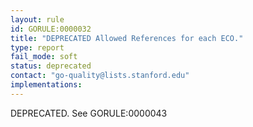 ```yaml
---
layout: rule
id: GORULE:0000032
title: "DEPRECATED Allowed References for each ECO."
type: report
fail_mode: soft
status: deprecated
contact: "go-quality@lists.stanford.edu"
implementations:
---
```

DEPRECATED. See GORULE:0000043
